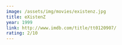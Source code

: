 ```yaml
---
image: /assets/img/movies/existenz.jpg
title: eXistenZ
year: 1999
link: http://www.imdb.com/title/tt0120907/
rating: 2/10
---
```

